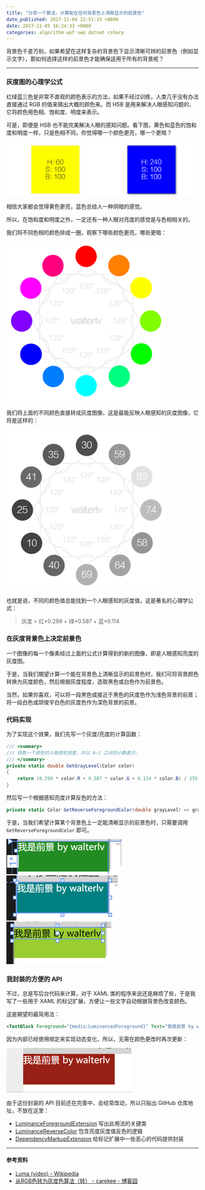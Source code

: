 ```yaml
---
title: "分享一个算法，计算能在任何背景色上清晰显示的前景色"
date_published: 2017-11-04 22:51:33 +0800
date: 2017-11-05 16:24:33 +0800
categories: algorithm wpf uwp dotnet csharp
---
```


背景色千差万别，如果希望在这样复杂的背景色下显示清晰可辨的前景色（例如显示文字），那如何选择这样的前景色才能确保适用于所有的背景呢？

---

<p id="toc"></p>

### 灰度图的心理学公式

红绿蓝三色是非常不直观的颜色表示的方法，如果不经过训练，人类几乎没有办法直接通过 RGB 的值来猜出大概的颜色来。而 HSB 是用来解决人眼感知问题的，它将颜色用色相、饱和度、明度来表示。

可是，即便是 HSB 也不能完美解决人眼的感知问题。看下图，黄色和蓝色的饱和度和明度一样，只是色相不同，你觉得哪一个颜色更亮，哪一个更暗？

![黄色和蓝色的感知亮度对比](/static/posts/2017-11-04-22-18-36.png)

相信大家都会觉得黄色更亮，蓝色总给人一种阴暗的感觉。

所以，在饱和度和明度之外，一定还有一种人眼对亮度的感觉是与色相相关的。

我们将不同色相的颜色排成一圈，观察下哪些颜色更亮，哪些更暗：

![相同饱和度明度下的不同色相](/static/posts/2017-11-04-22-16-35.png)

我们将上面的不同颜色直接转成灰度图像，这是最能反映人眼感知的灰度图像，它将是这样的：

![不同色相给人的心里感知亮度](/static/posts/2017-11-04-22-29-08.png)

也就是说，不同的颜色值总能找到一个人眼感知的灰度值，这是著名的心理学公式：

> 灰度 = 红×0.299 + 绿×0.587 + 蓝×0.114

### 在灰度背景色上决定前景色

一个图像的每一个像素经过上面的公式计算得到的新的图像，即是人眼感知亮度的灰度图。

于是，当我们期望计算一个能在背景色上清晰显示的前景色时，我们可将背景颜色转换为灰度颜色，然后根据灰度程度，选取黑色或白色作为前景色。

当然，如果你喜欢，可以将一段黑色或接近于黑色的灰度色作为浅色背景的前景；将一段白色或颉俊宇白色的灰度色作为深色背景的前景。

### 代码实现

为了实现这个效果，我们先写一个灰度/亮度的计算函数：

```csharp
/// <summary>
/// 获取一个颜色的人眼感知亮度，并以 0~1 之间的小数表示。
/// </summary>
private static double GetGrayLevel(Color color)
{
    return (0.299 * color.R + 0.587 * color.G + 0.114 * color.B) / 255;
}
```

然后写一个根据感知亮度计算反色的方法：

```csharp
private static Color GetReverseForegroundColor(double grayLevel) => grayLevel > 0.5 ? Colors.Black : Colors.White;
```

于是，当我们希望计算某个背景色上一定能清晰显示的前景色时，只需要调用 `GetReverseForegroundColor` 即可。

![测试 ForestGreen 颜色](/static/posts/2017-11-04-22-36-30.png)
![测试 Teal 颜色](/static/posts/2017-11-04-22-42-45.png)
![测试 YellowGreen 颜色](/static/posts/2017-11-04-22-43-28.png)

### 我封装的方便的 API

不过，总是写后台代码来计算，对于 XAML 类的程序来说还是麻烦了些，于是我写了一些用于 XAML 的标记扩展，方便让一些文字自动根据背景色改变颜色。

这是期望的最简用法：

```xml
<TextBlock Foreground="{media:LuminancedForeground}" Text="我是前景 by walterlv"/>
```

因为内部已经使用绑定来实现动态变化，所以，无需在颜色更改时再次更新：

![支持动态的背景色](/static/posts/2017-11-05-reversing-background-to-foreground.gif)

由于这份封装的 API 目前还在完善中，会经常改动，所以只贴出 GitHub 仓库地址，不放在这里：

- [LuminanceForegroundExtension](https://github.com/walterlv/sharing-demo/blob/master/src/Walterlv.Demo.WPF/Utils/Media/LuminanceForegroundExtension.cs) 写出此用法的关键类
- [LuminanceReverseColor](https://github.com/walterlv/sharing-demo/blob/master/src/Walterlv.Demo.WPF/Utils/Media/LuminanceReverseColor.cs) 包含亮度灰度值反色的逻辑
- [DependencyMarkupExtension](https://github.com/walterlv/sharing-demo/blob/master/src/Walterlv.Demo.WPF/Utils/Xaml/DependencyMarkupExtension.cs) 给标记扩展中一些恶心的代码提供封装

---

#### 参考资料
- [Luma (video) - Wikipedia](https://en.wikipedia.org/wiki/Luma_(video))
- [从RGB色转为灰度色算法（转） - carekee - 博客园](http://www.cnblogs.com/carekee/articles/3629964.html)
